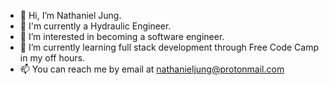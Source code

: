 - 👋 Hi, I’m Nathaniel Jung.
- 🌊 I'm currently a Hydraulic Engineer.
- 👀 I’m interested in becoming a software engineer.
- 🌱 I’m currently learning full stack development through Free Code Camp in my off hours.
- 📫 You can reach me by email at nathanieljung@protonmail.com

<!---
nathanieljung/nathanieljung is a ✨ special ✨ repository because its `README.md` (this file) appears on your GitHub profile.
You can click the Preview link to take a look at your changes.
--->
